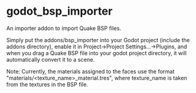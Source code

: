 # godot_bsp_importer
An importer addon to import Quake BSP files.

Simply put the addons/bsp_importer into your Godot project (include the addons directory), enable it in Project->Project Settings...->Plugins, and when you drag a Quake BSP file into your godot project directory, it will automatically convert it to a scene.

Note: Currently, the materials assigned to the faces use the format "materials/<texture_name>_material.tres", where texture_name is taken from the textures in the BSP file.
